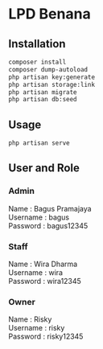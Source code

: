 # LPD Benana    

## Installation

```bash
composer install
composer dump-autoload
php artisan key:generate
php artisan storage:link
php artisan migrate
php artisan db:seed
```
## Usage
```bash
php artisan serve
```

## User and Role
### Admin
Name : Bagus Pramajaya \
Username : bagus \
Password : bagus12345 

### Staff
Name : Wira Dharma \
Username : wira \
Password : wira12345 

### Owner
Name : Risky \
Username : risky \
Password : risky12345 